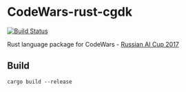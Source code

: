 # CodeWars-rust-cgdk
[![Build Status](https://travis-ci.org/elsid/CodeWars-rust-cgdk.svg?branch=master)](https://travis-ci.org/elsid/CodeWars-rust-cgdk)

Rust language package for CodeWars - [Russian AI Cup 2017](http://russianaicup.ru)

## Build

```(bash)
cargo build --release
```

